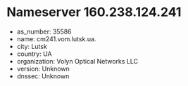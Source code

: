 # Nameserver 160.238.124.241

* as_number: 35586
* name: cm241.vom.lutsk.ua.
* city: Lutsk
* country: UA
* organization: Volyn Optical Networks LLC
* version: Unknown
* dnssec: Unknown
